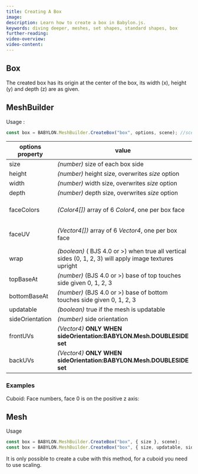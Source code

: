 ```yaml
---
title: Creating A Box
image:
description: Learn how to create a box in Babylon.js.
keywords: diving deeper, meshes, set shapes, standard shapes, box
further-reading:
video-overview:
video-content:
---
```


## Box

The created box has its origin at the center of the box, its width (x), height (y) and depth (z) are as given.

## MeshBuilder

Usage :

```javascript
const box = BABYLON.MeshBuilder.CreateBox("box", options, scene); //scene is optional and defaults to the current scene
```

| options property | value                                                                                                   | default value                    |
| ---------------- | ------------------------------------------------------------------------------------------------------- | -------------------------------- |
| size             | _(number)_ size of each box side                                                                        | 1                                |
| height           | _(number)_ height size, overwrites _size_ option                                                        | size                             |
| width            | _(number)_ width size, overwrites _size_ option                                                         | size                             |
| depth            | _(number)_ depth size, overwrites _size_ option                                                         | size                             |
| faceColors       | _(Color4[])_ array of 6 _Color4_, one per box face                                                      | Color4(1, 1, 1, 1) for each side |
| faceUV           | _(Vector4[])_ array of 6 _Vector4_, one per box face                                                    | UVs(0, 0, 1, 1) for each side    |
| wrap             | _(boolean)_ ( BJS 4.0 or >) when true all vertical sides (0, 1, 2, 3) will apply image textures upright | false                            |
| topBaseAt        | _(number)_ (BJS 4.0 or >) base of top touches side given 0, 1, 2, 3                                     | 1                                |
| bottomBaseAt     | _(number)_ (BJS 4.0 or >) base of bottom touches side given 0, 1, 2, 3                                  | 0                                |
| updatable        | _(boolean)_ true if the mesh is updatable                                                               | false                            |
| sideOrientation  | _(number)_ side orientation                                                                             | DEFAULTSIDE                      |
| frontUVs         | _(Vector4)_ **ONLY WHEN sideOrientation:BABYLON.Mesh.DOUBLESIDE set**                                   | Vector4(0,0, 1,1)                |
| backUVs          | _(Vector4)_ **ONLY WHEN sideOrientation:BABYLON.Mesh.DOUBLESIDE set**                                   | Vector4(0,0, 1,1)                |

### Examples

Cuboid: <Playground id="#6XIT28#4" title="Create a Cuboid" description="Simple example of creating a cuboid." image="/img/playgroundsAndNMEs/divingDeeperMeshSetShapes1.jpg"/>
Face numbers, face 0 is on the positive z axis: <Playground id="#6XIT28#5" title="Create a Box With Face Numbers" description="Simple example of creating a box with face numbers." image="/img/playgroundsAndNMEs/divingDeeperMeshSetShapes2.jpg"/>

## Mesh

Usage

```javascript
const box = BABYLON.MeshBuilder.CreateBox("box", { size }, scene);
const box = BABYLON.MeshBuilder.CreateBox("box", { size, updatable, sideOrientation} scene); //optional parameters after scene
```

It is only possible to create a cube with this method, for a cuboid you need to use scaling.
